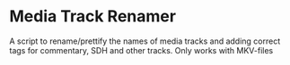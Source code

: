 # Media Track Renamer
A script to rename/prettify the names of media tracks and adding correct tags for commentary, SDH and other tracks.
Only works with MKV-files
